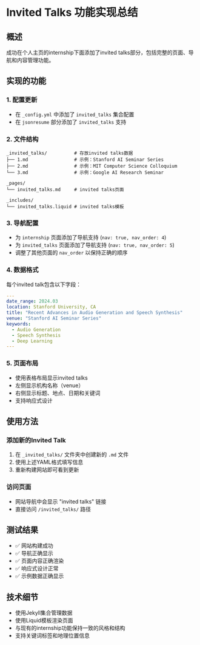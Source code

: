 # Invited Talks 功能实现总结

## 概述
成功在个人主页的internship下面添加了invited talks部分，包括完整的页面、导航和内容管理功能。

## 实现的功能

### 1. 配置更新
- 在 `_config.yml` 中添加了 `invited_talks` 集合配置
- 在 `jsonresume` 部分添加了 `invited_talks` 支持

### 2. 文件结构
```
_invited_talks/          # 存放invited talks数据
├── 1.md                 # 示例：Stanford AI Seminar Series
├── 2.md                 # 示例：MIT Computer Science Colloquium
└── 3.md                 # 示例：Google AI Research Seminar

_pages/
└── invited_talks.md     # invited talks页面

_includes/
└── invited_talks.liquid # invited talks模板
```

### 3. 导航配置
- 为 `internship` 页面添加了导航支持 (`nav: true, nav_order: 4`)
- 为 `invited_talks` 页面添加了导航支持 (`nav: true, nav_order: 5`)
- 调整了其他页面的 `nav_order` 以保持正确的顺序

### 4. 数据格式
每个invited talk包含以下字段：
```yaml
---
date_range: 2024.03
location: Stanford University, CA
title: "Recent Advances in Audio Generation and Speech Synthesis"
venue: "Stanford AI Seminar Series"
keywords: 
  - Audio Generation
  - Speech Synthesis
  - Deep Learning
---
```

### 5. 页面布局
- 使用表格布局显示invited talks
- 左侧显示机构名称（venue）
- 右侧显示标题、地点、日期和关键词
- 支持响应式设计

## 使用方法

### 添加新的Invited Talk
1. 在 `_invited_talks/` 文件夹中创建新的 `.md` 文件
2. 使用上述YAML格式填写信息
3. 重新构建网站即可看到更新

### 访问页面
- 网站导航中会显示 "invited talks" 链接
- 直接访问 `/invited_talks/` 路径

## 测试结果
- ✅ 网站构建成功
- ✅ 导航正确显示
- ✅ 页面内容正确渲染
- ✅ 响应式设计正常
- ✅ 示例数据正确显示

## 技术细节
- 使用Jekyll集合管理数据
- 使用Liquid模板渲染页面
- 与现有的internship功能保持一致的风格和结构
- 支持关键词标签和地理位置信息
